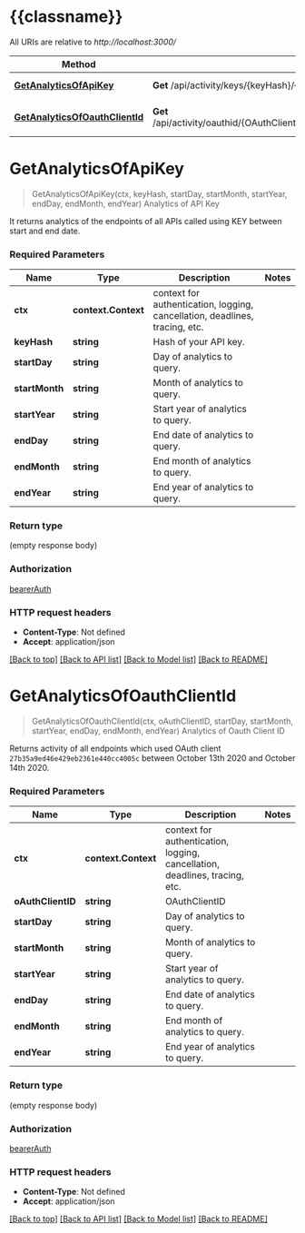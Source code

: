 # {{classname}}

All URIs are relative to *http://localhost:3000/*

Method | HTTP request | Description
------------- | ------------- | -------------
[**GetAnalyticsOfApiKey**](AnalyticsApi.md#GetAnalyticsOfApiKey) | **Get** /api/activity/keys/{keyHash}/{startDay}/{startMonth}/{startYear}/{EndDay}/{EndMonth}/{EndYear} | Analytics of API Key
[**GetAnalyticsOfOauthClientId**](AnalyticsApi.md#GetAnalyticsOfOauthClientId) | **Get** /api/activity/oauthid/{OAuthClientID}/{startDay}/{startMonth}/{startYear}/{EndDay}/{EndMonth}/{EndYear} | Analytics of Oauth Client ID

# **GetAnalyticsOfApiKey**
> GetAnalyticsOfApiKey(ctx, keyHash, startDay, startMonth, startYear, endDay, endMonth, endYear)
Analytics of API Key

It returns analytics of the endpoints of all APIs called using KEY between start and end date.

### Required Parameters

Name | Type | Description  | Notes
------------- | ------------- | ------------- | -------------
 **ctx** | **context.Context** | context for authentication, logging, cancellation, deadlines, tracing, etc.
  **keyHash** | **string**| Hash of your API key. | 
  **startDay** | **string**| Day of analytics to query. | 
  **startMonth** | **string**| Month of analytics to query. | 
  **startYear** | **string**| Start year of analytics to query. | 
  **endDay** | **string**| End date of analytics to query. | 
  **endMonth** | **string**| End month of analytics to query. | 
  **endYear** | **string**| End year of analytics to query. | 

### Return type

 (empty response body)

### Authorization

[bearerAuth](../README.md#bearerAuth)

### HTTP request headers

 - **Content-Type**: Not defined
 - **Accept**: application/json

[[Back to top]](#) [[Back to API list]](../README.md#documentation-for-api-endpoints) [[Back to Model list]](../README.md#documentation-for-models) [[Back to README]](../README.md)

# **GetAnalyticsOfOauthClientId**
> GetAnalyticsOfOauthClientId(ctx, oAuthClientID, startDay, startMonth, startYear, endDay, endMonth, endYear)
Analytics of Oauth Client ID

Returns activity of all endpoints which used OAuth client `27b35a9ed46e429eb2361e440cc4005c` between October 13th 2020 and October 14th 2020.

### Required Parameters

Name | Type | Description  | Notes
------------- | ------------- | ------------- | -------------
 **ctx** | **context.Context** | context for authentication, logging, cancellation, deadlines, tracing, etc.
  **oAuthClientID** | **string**| OAuthClientID | 
  **startDay** | **string**| Day of analytics to query. | 
  **startMonth** | **string**| Month of analytics to query. | 
  **startYear** | **string**| Start year of analytics to query. | 
  **endDay** | **string**| End date of analytics to query. | 
  **endMonth** | **string**| End month of analytics to query. | 
  **endYear** | **string**| End year of analytics to query. | 

### Return type

 (empty response body)

### Authorization

[bearerAuth](../README.md#bearerAuth)

### HTTP request headers

 - **Content-Type**: Not defined
 - **Accept**: application/json

[[Back to top]](#) [[Back to API list]](../README.md#documentation-for-api-endpoints) [[Back to Model list]](../README.md#documentation-for-models) [[Back to README]](../README.md)

